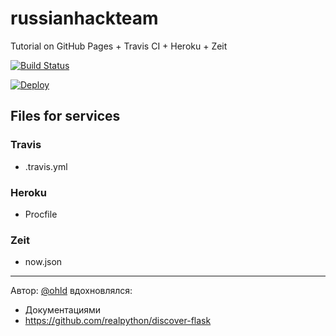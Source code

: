 # russianhackteam
Tutorial on GitHub Pages + Travis CI + Heroku + Zeit

[![Build Status](https://travis-ci.org/morejust/russianhackteam.svg?branch=master)](https://travis-ci.org/morejust/russianhackteam)

[![Deploy](https://www.herokucdn.com/deploy/button.svg)](https://heroku.com/deploy)

## Files for services

### Travis

* .travis.yml

### Heroku

* Procfile

### Zeit

* now.json







-----------
Автор: [@ohld](https://okhlopkov.com) вдохновлялся:
* Документациями
* https://github.com/realpython/discover-flask